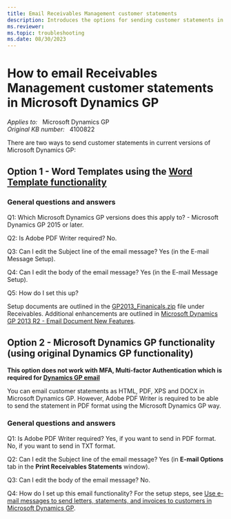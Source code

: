 ```yaml
---
title: Email Receivables Management customer statements
description: Introduces the options for sending customer statements in Microsoft Dynamics GP.
ms.reviewer: 
ms.topic: troubleshooting
ms.date: 08/30/2023
---
```

# How to email Receivables Management customer statements in Microsoft Dynamics GP

_Applies to:_ &nbsp; Microsoft Dynamics GP  
_Original KB number:_ &nbsp; 4100822

There are two ways to send customer statements in current versions of Microsoft Dynamics GP:

## Option 1 - Word Templates using the [Word Template functionality](https://learn.microsoft.com/en-us/dynamics-gp/installation/word-templates)

### General questions and answers

Q1: Which Microsoft Dynamics GP versions does this apply to?   - Microsoft Dynamics GP 2015 or later.

Q2: Is Adobe PDF Writer required?  No.

Q3: Can I edit the Subject line of the email message?  Yes (in the E-mail Message Setup).

Q4: Can I edit the body of the email message?   Yes (in the E-mail Message Setup).

Q5: How do I set this up?

Setup documents are outlined in the [GP2013_Finanicals.zip](https://mbs2.microsoft.com/fileexchange/?fileID=cdf1a9bd-bfe1-4223-8b8c-be4e2dc41817) file under Receivables. Additional enhancements are outlined in [Microsoft Dynamics GP 2013 R2 - Email Document New Features](https://community.dynamics.com/blogs/post/?postid=f3603488-0ed1-4e86-8722-332f9199361c).

## Option 2 - Microsoft Dynamics GP functionality (using original Dynamics GP functionality)
**This option does not work with MFA, Multi-factor Authentication which is required for [Dynamics GP email](https://learn.microsoft.com/en-us/dynamics-gp/installation/email-troubleshooting-guide#mfa---multi-factor-authentication-modern-authentication)**

You can email customer statements as HTML, PDF, XPS and DOCX in Microsoft Dynamics GP. However, Adobe PDF Writer is required to be able to send the statement in PDF format using the Microsoft Dynamics GP way.

### General questions and answers

Q1: Is Adobe PDF Writer required?  Yes, if you want to send in PDF format. No, if you want to send in TXT format.

Q2: Can I edit the Subject line of the email message?
Yes (in **E-mail Options** tab in the **Print Receivables Statements** window).

Q3: Can I edit the body of the email message? No.

Q4: How do I set up this email functionality?
For the setup steps, see [Use e-mail messages to send letters, statements, and invoices to customers in Microsoft Dynamics GP](use-e-mail-messages-send-letters-statements.md).
